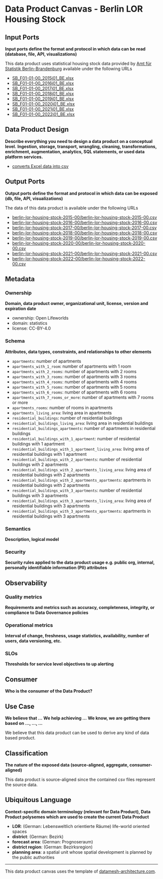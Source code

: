 # Data Product Canvas - Berlin LOR Housing Stock

## Input Ports

**Input ports define the format and protocol in which data can be read (database, file, API, visualizations)**

This data product uses statistical housing stock data provided
by [Amt für Statistik Berlin-Brandenburg](https://www.statistik-berlin-brandenburg.de/) available under the following
URLs

* [SB_F01-01-00_2015j01_BE.xlsx](https://download.statistik-berlin-brandenburg.de/bd6c147896d2ff60/8bfec78484fb/SB_F01-01-00_2015j01_BE.xlsx)
* [SB_F01-01-00_2016j01_BE.xlsx](https://download.statistik-berlin-brandenburg.de/ab9a0827a25a2614/7fe2b662af68/SB_F01-01-00_2016j01_BE.xlsx)
* [SB_F01-01-00_2017j01_BE.xlsx](https://download.statistik-berlin-brandenburg.de/b3ee1cd3b49f141b/bb4d7164a0f2/SB_F01-01-00_2017j01_BE.xlsx)
* [SB_F01-01-00_2018j01_BE.xlsx](https://download.statistik-berlin-brandenburg.de/a557654b00a58fb3/32cd91bd73de/SB_F01-01-00_2018j01_BE.xlsx)
* [SB_F01-01-00_2019j01_BE.xlsx](https://download.statistik-berlin-brandenburg.de/fa35212b7514f205/fc5c0f8f8f61/SB_F01-01-00_2019j01_BE.xlsx)
* [SB_F01-01-00_2020j01_BE.xlsx](https://download.statistik-berlin-brandenburg.de/6fe3f8c8d2c5c55a/d044eff304e4/SB_F01-01-00_2020j01_BE.xlsx)
* [SB_F01-01-00_2021j01_BE.xlsx](https://download.statistik-berlin-brandenburg.de/490e783d37fff6c7/245ef1180cd8/SB_F01-01-00_2021j01_BE.xlsx)
* [SB_F01-01-00_2022j01_BE.xlsx](https://download.statistik-berlin-brandenburg.de/fc2a6d8be1b10993/a2816dc7fb02/SB_F01-01-00_2022j01_BE.xlsx)

## Data Product Design

**Describe everything you need to design a data product on a conceptual level.**
**Ingestion, storage, transport, wrangling, cleaning, transformations, enrichment, augmentation, analytics, SQL
statements, or used data platform services.**

* [converts Excel data into csv](../lib/transform/data_csv_converter.py)

## Output Ports

**Output ports define the format and protocol in which data can be exposed (db, file, API, visualizations)**

The data of this data product is available under the following URLs

* [berlin-lor-housing-stock-2015-00/berlin-lor-housing-stock-2015-00.csv](https://raw.githubusercontent.com/open-lifeworlds/open-lifeworlds-data-product-berlin-lor-housing-stock-source-aligned/main/data/berlin-lor-housing-stock-2015-00/berlin-lor-housing-stock-2015-00.csv)
* [berlin-lor-housing-stock-2016-00/berlin-lor-housing-stock-2016-00.csv](https://raw.githubusercontent.com/open-lifeworlds/open-lifeworlds-data-product-berlin-lor-housing-stock-source-aligned/main/data/berlin-lor-housing-stock-2016-00/berlin-lor-housing-stock-2016-00.csv)
* [berlin-lor-housing-stock-2017-00/berlin-lor-housing-stock-2017-00.csv](https://raw.githubusercontent.com/open-lifeworlds/open-lifeworlds-data-product-berlin-lor-housing-stock-source-aligned/main/data/berlin-lor-housing-stock-2017-00/berlin-lor-housing-stock-2017-00.csv)
* [berlin-lor-housing-stock-2018-00/berlin-lor-housing-stock-2018-00.csv](https://raw.githubusercontent.com/open-lifeworlds/open-lifeworlds-data-product-berlin-lor-housing-stock-source-aligned/main/data/berlin-lor-housing-stock-2018-00/berlin-lor-housing-stock-2018-00.csv)
* [berlin-lor-housing-stock-2019-00/berlin-lor-housing-stock-2019-00.csv](https://raw.githubusercontent.com/open-lifeworlds/open-lifeworlds-data-product-berlin-lor-housing-stock-source-aligned/main/data/berlin-lor-housing-stock-2019-00/berlin-lor-housing-stock-2019-00.csv)
* [berlin-lor-housing-stock-2020-00/berlin-lor-housing-stock-2020-00.csv](https://raw.githubusercontent.com/open-lifeworlds/open-lifeworlds-data-product-berlin-lor-housing-stock-source-aligned/main/data/berlin-lor-housing-stock-2020-00/berlin-lor-housing-stock-2020-00.csv)
* [berlin-lor-housing-stock-2021-00/berlin-lor-housing-stock-2021-00.csv](https://raw.githubusercontent.com/open-lifeworlds/open-lifeworlds-data-product-berlin-lor-housing-stock-source-aligned/main/data/berlin-lor-housing-stock-2021-00/berlin-lor-housing-stock-2021-00.csv)
* [berlin-lor-housing-stock-2022-00/berlin-lor-housing-stock-2022-00.csv](https://raw.githubusercontent.com/open-lifeworlds/open-lifeworlds-data-product-berlin-lor-housing-stock-source-aligned/main/data/berlin-lor-housing-stock-2022-00/berlin-lor-housing-stock-2022-00.csv)

## Metadata

### Ownership

**Domain, data product owner, organizational unit, license, version and expiration date**

* ownership: Open Lifeworlds
* domain: statistics
* license: CC-BY-4.0

### Schema

**Attributes, data types, constraints, and relationships to other elements**

* `apartments`: number of apartments
* `apartments_with_1_room`: number of apartments with 1 room
* `apartments_with_2_rooms`: number of apartments with 2 rooms
* `apartments_with_3_rooms`: number of apartments with 3 rooms
* `apartments_with_4_rooms`: number of apartments with 4 rooms
* `apartments_with_5_rooms`: number of apartments with 5 rooms
* `apartments_with_6_rooms`: number of apartments with 6 rooms
* `apartments_with_7_rooms_or_more`: number of apartments with 7 rooms or more
* `apartments_rooms`: number of rooms in apartments
* `apartments_living_area`: living area in apartments
* `residential_buildings`: number of residential buildings
* `residential_buildings_living_area`: living area in residential buildings
* `residential_buildings_apartments`: number of apartments in residential buildings
* `residential_buildings_with_1_apartment`: number of residential buildings with 1 apartment
* `residential_buildings_with_1_apartment_living_area`: living area of residential buildings with 1 apartment
* `residential_buildings_with_2_apartments`: number of residential buildings with 2 apartments
* `residential_buildings_with_2_apartments_living_area`: living area of residential buildings with 2 apartments
* `residential_buildings_with_2_apartments_apartments`: apartments in residential buildings with 2 apartments
* `residential_buildings_with_3_apartments`: number of residential buildings with 3 apartments
* `residential_buildings_with_3_apartments_living_area`: living area of residential buildings with 3 apartments
* `residential_buildings_with_3_apartments_apartments`: apartments in residential buildings with 3 apartments

### Semantics

**Description, logical model**

### Security

**Security rules applied to the data product usage e.g. public org, internal, personally identifiable information (PII)
attributes**

## Observability

### Quality metrics

**Requirements and metrics such as accuracy, completeness, integrity, or compliance to Data Governance policies**

### Operational metrics

**Interval of change, freshness, usage statistics, availability, number of users, data versioning, etc.**

### SLOs

**Thresholds for service level objectives to up alerting**

## Consumer

**Who is the consumer of the Data Product?**

## Use Case

**We believe that ...**
**We help achieving ...**
**We know, we are getting there based on ..., ..., ...**

We believe that this data product can be used to derive any kind of data based product.

## Classification

**The nature of the exposed data (source-aligned, aggregate, consumer-aligned)**

This data product is source-aligned since the contained csv files represent the source data.

## Ubiquitous Language

**Context-specific domain terminology (relevant for Data Product), Data Product polysemes which are used to create the
current Data Product**

* **LOR**: (German: Lebensweltlich orientierte Räume) life-world oriented spaces
* **district**: (German: Bezirk)
* **forecast area**: (German: Prognoseraum)
* **district region**: (German: Bezirksregion)
* **planning area**: a spatial unit whose spatial development is planned by the public authorities

---
This data product canvas uses the template
of [datamesh-architecture.com](https://www.datamesh-architecture.com/data-product-canvas).

